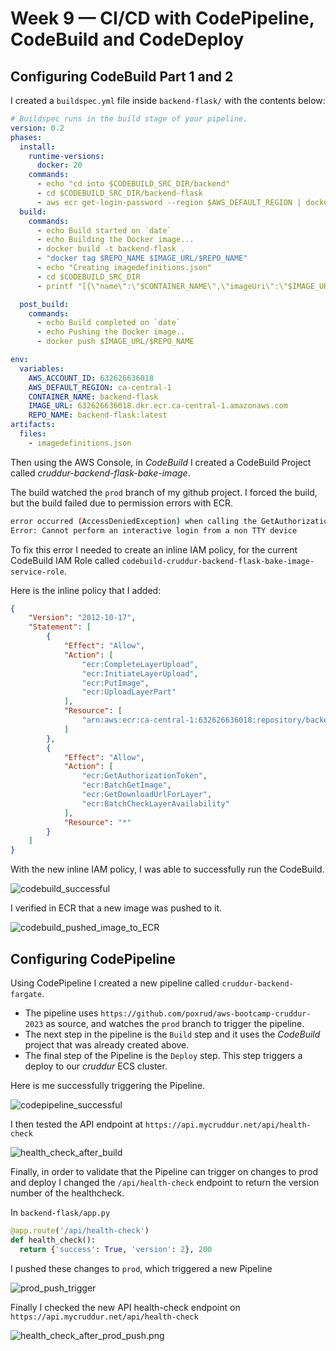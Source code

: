 # Week 9 — CI/CD with CodePipeline, CodeBuild and CodeDeploy

## Configuring CodeBuild Part 1 and 2

I created a `buildspec.yml` file inside `backend-flask/` with the contents below:

```yml
# Buildspec runs in the build stage of your pipeline.
version: 0.2
phases:
  install:
    runtime-versions:
      docker: 20
    commands:
      - echo "cd into $CODEBUILD_SRC_DIR/backend"
      - cd $CODEBUILD_SRC_DIR/backend-flask
      - aws ecr get-login-password --region $AWS_DEFAULT_REGION | docker login --username AWS --password-stdin $IMAGE_URL
  build:
    commands:
      - echo Build started on `date`
      - echo Building the Docker image...
      - docker build -t backend-flask .
      - "docker tag $REPO_NAME $IMAGE_URL/$REPO_NAME"
      - echo "Creating imagedefinitions.json"
      - cd $CODEBUILD_SRC_DIR
      - printf "[{\"name\":\"$CONTAINER_NAME\",\"imageUri\":\"$IMAGE_URL/$REPO_NAME\"}]" > imagedefinitions.json

  post_build:
    commands:
      - echo Build completed on `date`
      - echo Pushing the Docker image..
      - docker push $IMAGE_URL/$REPO_NAME

env:
  variables:
    AWS_ACCOUNT_ID: 632626636018
    AWS_DEFAULT_REGION: ca-central-1
    CONTAINER_NAME: backend-flask
    IMAGE_URL: 632626636018.dkr.ecr.ca-central-1.amazonaws.com
    REPO_NAME: backend-flask:latest
artifacts:
  files:
    - imagedefinitions.json
```

Then using the AWS Console, in _CodeBuild_ I created a CodeBuild Project called *cruddur-backend-flask-bake-image*.

The build watched the `prod` branch of my github project. 
I forced the build, but the build failed due to permission errors with ECR. 

```sh
error occurred (AccessDeniedException) when calling the GetAuthorizationToken operation: User: arn:aws:sts::632626636018:assumed-role/codebuild-cruddur-backend-flask-bake-image-service-role/AWSCodeBuild-6ec3b5c8-64e6-4817-a8a4-967d9bb1e653 is not authorized to perform: ecr:GetAuthorizationToken on resource: * because no identity-based policy allows the ecr:GetAuthorizationToken action
Error: Cannot perform an interactive login from a non TTY device
```

To fix this error I needed to create an inline IAM policy, for the current CodeBuild IAM Role called `codebuild-cruddur-backend-flask-bake-image-service-role`.

Here is the inline policy that I added:

```json
{
    "Version": "2012-10-17",
    "Statement": [
        {
            "Effect": "Allow",
            "Action": [
                "ecr:CompleteLayerUpload",
                "ecr:InitiateLayerUpload",
                "ecr:PutImage",
                "ecr:UploadLayerPart"
            ],
            "Resource": [
                "arn:aws:ecr:ca-central-1:632626636018:repository/backend-flask"
            ]
        },
        {
            "Effect": "Allow",
            "Action": [
                "ecr:GetAuthorizationToken",
                "ecr:BatchGetImage",
                "ecr:GetDownloadUrlForLayer",
                "ecr:BatchCheckLayerAvailability"
            ],
            "Resource": "*"
        }
    ]
}
```
With the new inline IAM policy, I was able to successfully run the CodeBuild.

![codebuild_successful](/assets/codebuild_successful.png)

I verified in ECR that a new image was pushed to it.

![codebuild_pushed_image_to_ECR](/assets/codebuild_pushed_image_to_ECR.png)

## Configuring CodePipeline

Using CodePipeline I created a new pipeline called `cruddur-backend-fargate`.

- The pipeline uses `https://github.com/poxrud/aws-bootcamp-cruddur-2023` as source, and watches the `prod` branch to trigger the pipeline. 
- The next step in the pipeline is the `Build` step and it uses the *CodeBuild* project that was already created above. 
- The final step of the Pipeline is the `Deploy` step. This step triggers a deploy to our *cruddur* ECS cluster.

Here is me successfully triggering the Pipeline.

![codepipeline_successful](/assets/codepipeline_successful.png)

I then tested the API endpoint at `https://api.mycruddur.net/api/health-check`

![health_check_after_build](/assets/health_check_after_build.png)

Finally, in order to validate that the Pipeline can trigger on changes to prod and deploy I changed the `/api/health-check` endpoint
to return the version number of the healthcheck.

In `backend-flask/app.py`

```py
@app.route('/api/health-check')
def health_check():
  return {'success': True, 'version': 2}, 200
```

I pushed these changes to `prod`, which triggered a new Pipeline

![prod_push_trigger](/assets/prod_push_trigger.png)

Finally I checked the new API health-check endpoint on `https://api.mycruddur.net/api/health-check`

![health_check_after_prod_push.png](/assets/health_check_after_prod_push.png)